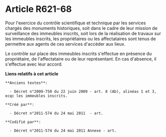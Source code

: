 # Article R621-68

Pour l'exercice du contrôle scientifique et technique par les services chargés des monuments historiques, soit dans le cadre
de leur mission de surveillance des immeubles inscrits, soit lors de la réalisation de travaux sur les immeubles inscrits,
les propriétaires ou les affectataires sont tenus de permettre aux agents de ces services d'accéder aux lieux.

Le contrôle sur place des immeubles inscrits s'effectue en présence du propriétaire, de l'affectataire ou de leur
représentant. En cas d'absence, il s'effectue avec leur accord.

**Liens relatifs à cet article**

	**Anciens textes**:

	  - Décret n°2009-750 du 22 juin 2009 - art. 8 (Ab), alinéas 1 et 3, ecqc les immeubles inscrits.

	**Créé par**:

	  - Décret n°2011-574 du 24 mai 2011  - art.

	**Codifié par**:

	  - Décret n°2011-574 du 24 mai 2011 Annexe - art.

